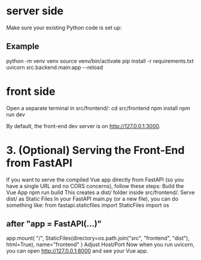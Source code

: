 # server side
Make sure your existing Python code is set up:

## Example
python -m venv venv
source venv/bin/activate
pip install -r requirements.txt
uvicorn src.backend.main:app --reload

# front side
Open a separate terminal in src/frontend/:
cd src/frontend
npm install
npm run dev

By default, the front-end dev server is on http://127.0.0.1:3000.


# 3. (Optional) Serving the Front-End from FastAPI

If you want to serve the compiled Vue app directly from FastAPI (so you have a single URL and no CORS concerns), follow these steps:
Build the Vue App
npm run build
This creates a dist/ folder inside src/frontend/.
Serve dist/ as Static Files
In your FastAPI main.py (or a new file), you can do something like:
from fastapi.staticfiles import StaticFiles
import os

## after "app = FastAPI(...)"
app.mount(
    "/",
    StaticFiles(directory=os.path.join("src", "frontend", "dist"), html=True),
    name="frontend"
)
Adjust Host/Port
Now when you run uvicorn, you can open http://127.0.0.1:8000 and see your Vue app.